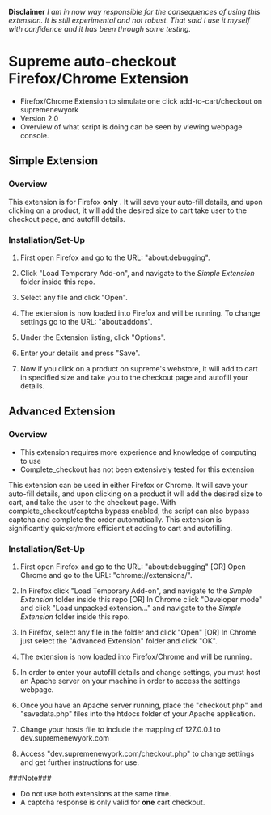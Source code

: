 **Disclaimer** 
*I am in now way responsible for the consequences of using this extension. It is still experimental and not robust. That said I use it myself with confidence and it has been through some testing.*

# **Supreme auto-checkout Firefox/Chrome Extension**

* Firefox/Chrome Extension to simulate one click add-to-cart/checkout on supremenewyork
* Version 2.0
* Overview of what script is doing can be seen by viewing webpage console.

## Simple Extension

### Overview

This extension is for Firefox **only** . It will save your auto-fill details, and upon clicking on a product, it will add the desired size to cart take user to the checkout page, and autofill details.

### Installation/Set-Up

1. First open Firefox and go to the URL: "about:debugging".

2. Click "Load Temporary Add-on", and navigate to the *Simple Extension* folder inside this repo.

3. Select any file and click "Open".

4. The extension is now loaded into Firefox and will be running. To change settings go to the URL: "about:addons".

5. Under the Extension listing, click "Options".

6. Enter your details and press "Save".

7. Now if you click on a product on supreme's webstore, it will add to cart in specified size and take you to the checkout page and autofill your details.


## Advanced Extension

### Overview

* This extension requires more experience and knowledge of computing to use
* Complete_checkout has not been extensively tested for this extension

This extension can be used in either Firefox or Chrome. It will save your auto-fill details, and upon clicking on a product it will add the desired size to cart, and take the user to the checkout page. With complete_checkout/captcha bypass enabled, the script can also bypass captcha and complete the order automatically. This extension is significantly quicker/more efficient at adding to cart and autofilling.

### Installation/Set-Up

1. First open Firefox and go to the URL: "about:debugging" [OR] Open Chrome and go to the URL: "chrome://extensions/".

2. In Firefox click "Load Temporary Add-on", and navigate to the *Simple Extension* folder inside this repo [OR] In Chrome click "Developer mode" and click "Load unpacked extension..." and navigate to the *Simple Extension* folder inside this repo.

3. In Firefox, select any file in the folder and click "Open" [OR] In Chrome just select the "Advanced Extension" folder and click "OK".

4. The extension is now loaded into Firefox/Chrome and will be running.

5. In order to enter your autofill details and change settings, you must host an Apache server on your machine in order to access the settings webpage.

6. Once you have an Apache server running, place the "checkout.php" and "savedata.php" files into the htdocs folder of your Apache application.

7. Change your hosts file to include the mapping of 127.0.0.1 to dev.supremenewyork.com

8. Access "dev.supremenewyork.com/checkout.php" to change settings and get further instructions for use.
 
###Note###
* Do not use both extensions at the same time.
* A captcha response is only valid for **one** cart checkout.